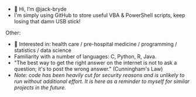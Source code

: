 - 👋 Hi, I’m @jack-bryde
- I'm simply using GitHub to store useful VBA & PowerShell scripts, keep losing that damn USB stick!




Other:
- 👀 Interested in: health care / pre-hospital medicine / programming / statistics / data science
- Familiarity with a number of languages: C, Python, R, Java.
- "The best way to get the right answer on the internet is not to ask a question; it's to post the wrong answer." (Cunningham's Law)
- *Note: code has been heavily cut for security reasons and is unlikely to run without additional effort. It is here as a reminder to myself for similar projects in the future.*

<!---
jack-bryde/jack-bryde is a ✨ special ✨ repository because its `README.md` (this file) appears on your GitHub profile.
You can click the Preview link to take a look at your changes.
--->
